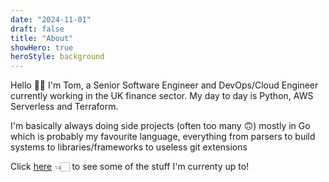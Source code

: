 ```yaml
---
date: "2024-11-01"
draft: false
title: "About"
showHero: true
heroStyle: background
---
```


Hello 👋🏻 I'm Tom, a Senior Software Engineer and DevOps/Cloud Engineer currently working in the UK finance sector. My day to day is Python, AWS Serverless and Terraform.

I'm basically always doing side projects (often too many 🙃) mostly in Go which is probably my favourite language, everything from parsers to build systems to libraries/frameworks to useless git extensions

Click [here](https://github.com/FollowTheProcess) 👈🏻 to see some of the stuff I'm currenty up to!
